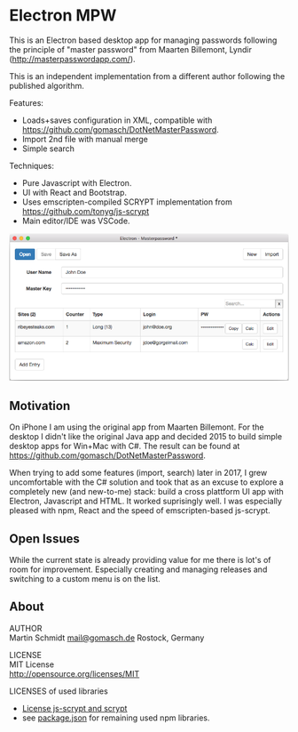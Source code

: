 # Electron MPW

This is an Electron based desktop app for managing passwords following the principle of "master password" from Maarten Billemont, Lyndir (http://masterpasswordapp.com/).

This is an independent implementation from a different author following the published algorithm.

Features:
* Loads+saves configuration in XML, compatible with https://github.com/gomasch/DotNetMasterPassword.
* Import 2nd file with manual merge
* Simple search

Techniques:
* Pure Javascript with Electron.  
* UI with React and Bootstrap.
* Uses emscripten-compiled SCRYPT implementation from https://github.com/tonyg/js-scrypt
* Main editor/IDE was VSCode.

![Screenshot](screenshot.png "Screenshot MAC")

## Motivation
On iPhone I am using the original app from Maarten Billemont. For the desktop I didn't like the original Java app and decided 2015 to build simple desktop apps for Win+Mac with C#. The result can be found at https://github.com/gomasch/DotNetMasterPassword.

When trying to add some features (import, search) later in 2017, I grew uncomfortable with the C# solution and took that as an excuse to explore a completely new (and new-to-me) stack: build a cross plattform UI app with Electron, Javascript and HTML. It worked suprisingly well. I was especially pleased with npm, React and the speed of emscripten-based js-scrypt.

## Open Issues

While the current state is already providing value for me there is lot's of room for improvement. Especially creating and managing releases and switching to a custom menu is on the list.

## About

AUTHOR<br>
Martin Schmidt mail@gomasch.de Rostock, Germany

LICENSE<br>
MIT License<br>
http://opensource.org/licenses/MIT

LICENSES of used libraries
* <a href="external/js-scrypt/LICENSE.md">License js-scrypt and scrypt</a>
* see <a href="package.json">package.json</a> for remaining used npm libraries.